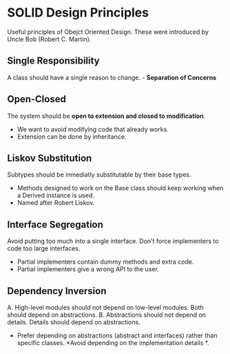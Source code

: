 # SOLID Design Principles

Useful principles of Obejct Oriented Design. These were introduced by Uncle Bob (Robert C. Martin).

## Single Responsibility

A class should have a single reason to change. - **Separation of Concerns** 

## Open-Closed

The system should be **open to extension and closed to modification**.

- We want to avoid modifying code that already works.
- Extension can be done by inheritance.

## Liskov Substitution

Subtypes should be inmediatly substitutable by their base types.

- Methods designed to work on the Base class should keep working
  when a Derived instance is used.
- Named after Robert Liskov.

## Interface Segregation

Avoid putting too much into a single interface. Don't force
implementers to code too large interfaces.

- Partial implementers contain dummy methods and extra code.
- Partial implementers give a wrong API to the user.

## Dependency Inversion

A. High-level modules should not depend on low-level modules. Both should depend on abstractions.
B. Abstractions should not depend on details. Details should depend on abstractions.

- Prefer depending on abstractions (abstract and interfaces) rather than specific classes. *Avoid depending on the implementation details *.


